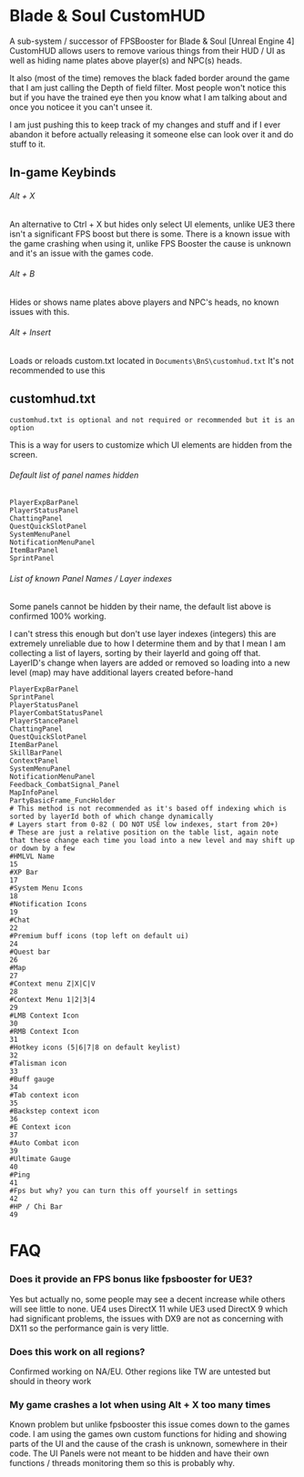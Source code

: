 # Blade & Soul CustomHUD
A sub-system / successor of FPSBooster for Blade & Soul [Unreal Engine 4]
CustomHUD allows users to remove various things from their HUD / UI as well as hiding name plates above player(s) and NPC(s) heads.

It also (most of the time) removes the black faded border around the game that I am just calling the Depth of field filter. Most people won't notice this but if you have the trained eye then you know what I am talking about and once you noticee it you can't unsee it.

I am just pushing this to keep track of my changes and stuff and if I ever abandon it before actually releasing it someone else can look over it and do stuff to it.

## In-game Keybinds
###### Alt + X
An alternative to Ctrl + X but hides only select UI elements, unlike UE3 there isn't a significant FPS boost but there is some. There is a known issue with the game crashing when using it, unlike FPS Booster the cause is unknown and it's an issue with the games code.
###### Alt + B
Hides or shows name plates above players and NPC's heads, no known issues with this.
###### Alt + Insert
Loads or reloads custom.txt located in `Documents\BnS\customhud.txt`
It's not recommended to use this

## customhud.txt
`customhud.txt is optional and not required or recommended but it is an option`

This is a way for users to customize which UI elements are hidden from the screen.

###### Default list of panel names hidden
```
PlayerExpBarPanel
PlayerStatusPanel
ChattingPanel
QuestQuickSlotPanel
SystemMenuPanel
NotificationMenuPanel
ItemBarPanel
SprintPanel
 ```
###### List of known Panel Names / Layer indexes
Some panels cannot be hidden by their name, the default list above is confirmed 100% working.

I can't stress this enough but don't use layer indexes (integers) this are extremely unreliable due to how I determine them and by that I mean I am collecting a list of layers, sorting by their layerId and going off that. LayerID's change when layers are added or removed so loading into a new level (map) may have additional layers created before-hand
```
PlayerExpBarPanel
SprintPanel
PlayerStatusPanel
PlayerCombatStatusPanel
PlayerStancePanel
ChattingPanel
QuestQuickSlotPanel
ItemBarPanel
SkillBarPanel
ContextPanel
SystemMenuPanel
NotificationMenuPanel
Feedback_CombatSignal_Panel
MapInfoPanel
PartyBasicFrame_FuncHolder
# This method is not recommended as it's based off indexing which is sorted by layerId both of which change dynamically
# Layers start from 0-82 ( DO NOT USE low indexes, start from 20+)
# These are just a relative position on the table list, again note that these change each time you load into a new level and may shift up or down by a few
#HMLVL Name
15
#XP Bar
17
#System Menu Icons
18
#Notification Icons
19
#Chat
22
#Premium buff icons (top left on default ui)
24
#Quest bar
26
#Map
27
#Context menu Z|X|C|V
28
#Context Menu 1|2|3|4
29
#LMB Context Icon
30
#RMB Context Icon
31
#Hotkey icons (5|6|7|8 on default keylist)
32
#Talisman icon
33
#Buff gauge
34
#Tab context icon
35
#Backstep context icon
36
#E Context icon
37
#Auto Combat icon
39
#Ultimate Gauge
40
#Ping
41
#Fps but why? you can turn this off yourself in settings
42
#HP / Chi Bar
49
```

# FAQ
### Does it provide an FPS bonus like fpsbooster for UE3?
Yes but actually no, some people may see a decent increase while others will see little to none. UE4 uses DirectX 11 while UE3 used DirectX 9 which had significant problems, the issues with DX9 are not as concerning with DX11 so the performance gain is very little.

### Does this work on all regions?
Confirmed working on NA/EU. Other regions like TW are untested but should in theory work

### My game crashes a lot when using Alt + X too many times
Known problem but unlike fpsbooster this issue comes down to the games code. I am using the games own custom functions for hiding and showing parts of the UI and the cause of the crash is unknown, somewhere in their code. The UI Panels were not meant to be hidden and have their own functions / threads monitoring them so this is probably why.
